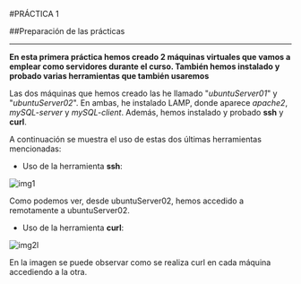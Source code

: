 #PRÁCTICA 1  


##Preparación de las prácticas

*****

**En esta primera práctica hemos creado 2 máquinas virtuales que vamos a emplear como servidores durante el curso. También hemos instalado y probado varias herramientas que también usaremos**

Las dos máquinas que hemos creado las he llamado "*ubuntuServer01*" y "*ubuntuServer02*". En ambas, he instalado LAMP, donde aparece *apache2*, *mySQL-server* y *mySQL-client*. Además, hemos instalado y probado **ssh** y **curl**. 

A continuación se muestra el uso de estas dos últimas herramientas mencionadas:

-  Uso de la herramienta **ssh**:

![img1](https://github.com/JuanDiegoJr7/SWAP/blob/master/Pr%C3%A1cticas/Imagenes/ssh.PNG)

Como podemos ver, desde ubuntuServer02, hemos accedido a remotamente a ubuntuServer02.

- Uso de la herramienta **curl**:

![img2l](https://github.com/JuanDiegoJr7/SWAP/tree/master/Prácticas/Imagenes/curl.PNG)

En la imagen se puede observar como se realiza curl en cada máquina accediendo a la otra.